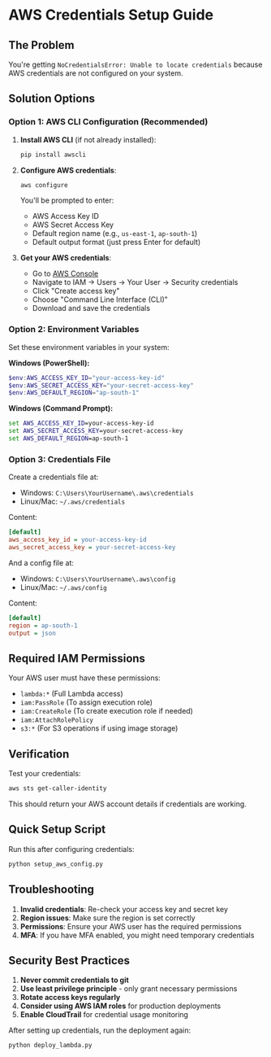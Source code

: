 # AWS Credentials Setup Guide

## The Problem
You're getting `NoCredentialsError: Unable to locate credentials` because AWS credentials are not configured on your system.

## Solution Options

### Option 1: AWS CLI Configuration (Recommended)

1. **Install AWS CLI** (if not already installed):
   ```bash
   pip install awscli
   ```

2. **Configure AWS credentials**:
   ```bash
   aws configure
   ```
   
   You'll be prompted to enter:
   - AWS Access Key ID
   - AWS Secret Access Key  
   - Default region name (e.g., `us-east-1`, `ap-south-1`)
   - Default output format (just press Enter for default)

3. **Get your AWS credentials**:
   - Go to [AWS Console](https://console.aws.amazon.com/)
   - Navigate to IAM → Users → Your User → Security credentials
   - Click "Create access key"
   - Choose "Command Line Interface (CLI)"
   - Download and save the credentials

### Option 2: Environment Variables

Set these environment variables in your system:

**Windows (PowerShell):**
```powershell
$env:AWS_ACCESS_KEY_ID="your-access-key-id"
$env:AWS_SECRET_ACCESS_KEY="your-secret-access-key"
$env:AWS_DEFAULT_REGION="ap-south-1"
```

**Windows (Command Prompt):**
```cmd
set AWS_ACCESS_KEY_ID=your-access-key-id
set AWS_SECRET_ACCESS_KEY=your-secret-access-key
set AWS_DEFAULT_REGION=ap-south-1
```

### Option 3: Credentials File

Create a credentials file at:
- Windows: `C:\Users\YourUsername\.aws\credentials`
- Linux/Mac: `~/.aws/credentials`

Content:
```ini
[default]
aws_access_key_id = your-access-key-id
aws_secret_access_key = your-secret-access-key
```

And a config file at:
- Windows: `C:\Users\YourUsername\.aws\config`
- Linux/Mac: `~/.aws/config`

Content:
```ini
[default]
region = ap-south-1
output = json
```

## Required IAM Permissions

Your AWS user must have these permissions:
- `lambda:*` (Full Lambda access)
- `iam:PassRole` (To assign execution role)
- `iam:CreateRole` (To create execution role if needed)
- `iam:AttachRolePolicy`
- `s3:*` (For S3 operations if using image storage)

## Verification

Test your credentials:
```bash
aws sts get-caller-identity
```

This should return your AWS account details if credentials are working.

## Quick Setup Script

Run this after configuring credentials:
```bash
python setup_aws_config.py
```

## Troubleshooting

1. **Invalid credentials**: Re-check your access key and secret key
2. **Region issues**: Make sure the region is set correctly
3. **Permissions**: Ensure your AWS user has the required permissions
4. **MFA**: If you have MFA enabled, you might need temporary credentials

## Security Best Practices

1. **Never commit credentials to git**
2. **Use least privilege principle** - only grant necessary permissions
3. **Rotate access keys regularly**
4. **Consider using AWS IAM roles** for production deployments
5. **Enable CloudTrail** for credential usage monitoring

After setting up credentials, run the deployment again:
```bash
python deploy_lambda.py
``` 